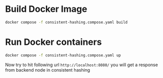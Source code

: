 # Build Docker Image

```sh
docker compose -f consistent-hashing.compose.yaml build
```

# Run Docker containers

```sh
docker compose -f consistent-hashing.compose.yaml up
```

Now try to hit following url
`http://localhost:8080/`
you will get a response from backend node in consistent hashing
